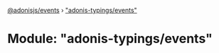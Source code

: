 [@adonisjs/events](../README.md) › ["adonis-typings/events"](_adonis_typings_events_.md)

# Module: "adonis-typings/events"


